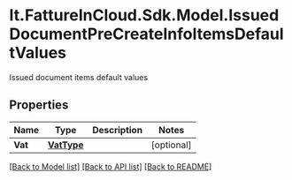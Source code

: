 # It.FattureInCloud.Sdk.Model.IssuedDocumentPreCreateInfoItemsDefaultValues
Issued document items default values

## Properties

Name | Type | Description | Notes
------------ | ------------- | ------------- | -------------
**Vat** | [**VatType**](VatType.md) |  | [optional] 

[[Back to Model list]](../../README.md#documentation-for-models) [[Back to API list]](../../README.md#documentation-for-api-endpoints) [[Back to README]](../../README.md)

